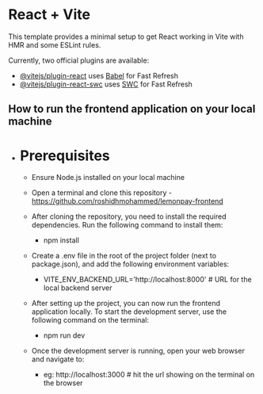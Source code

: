 # React + Vite

This template provides a minimal setup to get React working in Vite with HMR and some ESLint rules.

Currently, two official plugins are available:

- [@vitejs/plugin-react](https://github.com/vitejs/vite-plugin-react/blob/main/packages/plugin-react) uses [Babel](https://babeljs.io/) for Fast Refresh
- [@vitejs/plugin-react-swc](https://github.com/vitejs/vite-plugin-react/blob/main/packages/plugin-react-swc) uses [SWC](https://swc.rs/) for Fast Refresh


## How to run the frontend application on your local machine

 - # Prerequisites

   - Ensure Node.js installed on your local machine

   - Open a terminal and clone this repository - https://github.com/roshidhmohammed/lemonpay-frontend

   - After cloning the repository, you need to install the required dependencies. Run the following command to install them:
        - npm install

   - Create a .env file in the root of the project folder (next to package.json), and add the following environment variables:
        - VITE_ENV_BACKEND_URL='http://localhost:8000' # URL for the local backend server

   - After setting up the project, you can now run the frontend application locally. To start the development server, use the  following command on the terminal:
        -  npm run dev 

   - Once the development server is running, open your web browser and navigate to:
        - eg: http://localhost:3000 # hit the url showing on the terminal on the browser

